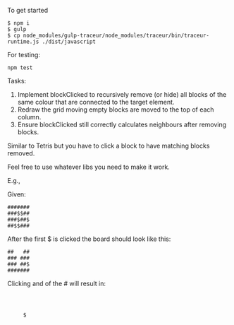 To get started

```
$ npm i
$ gulp
$ cp node_modules/gulp-traceur/node_modules/traceur/bin/traceur-runtime.js ./dist/javascript
```

For testing:

`npm test`

Tasks:

1. Implement blockClicked to recursively remove (or hide) all blocks of the same colour that are connected to the target element.
2. Redraw the grid moving empty blocks are moved to the top of each column.
3. Ensure blockClicked still correctly calculates neighbours after removing blocks.

Similar to Tetris but you have to click a block to have matching blocks removed.

Feel free to use whatever libs you need to make it work.

E.g.,

Given:

```
#######
###$$##
###$##$
##$$###
```

After the first $ is clicked the board should look like this:

```
##   ##
### ###
### ##$
#######
```

Clicking and of the # will result in:

```



     $
```
